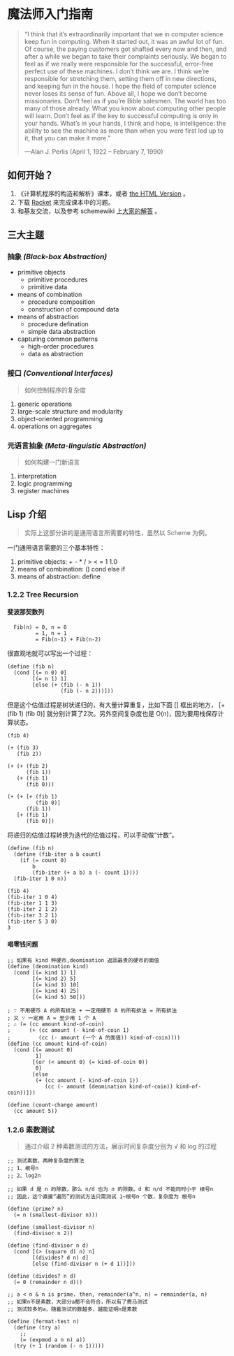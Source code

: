 # 魔法师入门指南

> “I think that it’s extraordinarily important that we in computer science keep fun in computing.
> When it started out, it was an awful lot of fun. Of course, the paying customers got shafted every now and then,
> and after a while we began to take their complaints seriously. We began to feel as if
> we really were responsible for the successful, error-free perfect use of these machines.
> I don’t think we are. I think we’re responsible for stretching them, setting them off in new directions,
> and keeping fun in the house. I hope the field of computer science never loses its sense of fun.
> Above all, I hope we don’t become missionaries. Don’t feel as if you’re Bible salesmen. The world has too many of those already.
> What you know about computing other people will learn. Don’t feel as if the key to successful computing is only in your hands.
> What’s in your hands, I think and hope, is intelligence:
> the ability to see the machine as more than when you were first led up to it, that you can make it more.”
>
> —Alan J. Perlis (April 1, 1922 – February 7, 1990)

## 如何开始？

1. 《计算机程序的构造和解析》课本，或者 [the HTML Version](http://sarabander.github.io/sicp/) 。
2. 下载 [Racket](https://download.racket-lang.org/) 来完成课本中的习题。
3. 和基友交流，以及参考 schemewiki 上[大家的解答](http://community.schemewiki.org/?SICP-Solutions) 。

## 三大主题

### 抽象 *(Black-box Abstraction)*

- primitive objects
  - primitive procedures
  - primitive data
- means of combination
  - procedure composition
  - construction of compound data
- means of abstraction
  - procedure defination
  - simple data abstraction
- capturing common patterns
  - high-order procedures
  - data as abstraction

### 接口 *(Conventional Interfaces)*
> 如何控制程序的复杂度

1. generic operations
2. large-scale structure and modularity
3. object-oriented programming
4. operations on aggregates

### 元语言抽象 *(Meta-linguistic Abstraction)*
> 如何构建一门新语言

1. interpretation
2. logic programming
3. register machines

## Lisp 介绍

> 实际上这部分讲的是通用语言所需要的特性，虽然以 Scheme 为例。

一门通用语言需要的三个基本特性：

1. primitive objects: + - * / > < = 1 1.0
2. means of combination: () cond else if
3. means of abstraction: define

### 1.2.2 Tree Recursion

#### 斐波那契数列

```racket
  Fib(n) = 0, n = 0
         = 1, n = 1
         = Fib(n-1) + Fib(n-2)
```

很直观地就可以写出一个过程：

```racket
(define (fib n)
  (cond [(= n 0) 0]
        [(= n 1) 1]
        [else (+ (fib (- n 1))
                 (fib (- n 2)))]))
```

但是这个估值过程是树状递归的，有大量计算重复，比如下面 [] 框出的地方， [+ (fib 1) (fib 0)] 就分别计算了2次。另外空间复杂度也是 O(n)，因为要用栈保存计算状态。

```racket
(fib 4)

(+ (fib 3)
   (fib 2))

(+ (+ (fib 2)
      (fib 1))
   (+ (fib 1)
      (fib 0)))

(+ (+ [+ (fib 1)
         (fib 0)]
      (fib 1))
   [+ (fib 1)
      (fib 0)])
```

将递归的估值过程转换为迭代的估值过程，可以手动做“计数”。

```racket
(define (fib n)
  (define (fib-iter a b count)
    (if (= count 0)
        b
        (fib-iter (+ a b) a (- count 1))))
  (fib-iter 1 0 n))

(fib 4)
(fib-iter 1 0 4)
(fib-iter 1 1 3)
(fib-iter 2 1 2)
(fib-iter 3 2 1)
(fib-iter 5 3 0)
3
```

#### 唱零钱问题

```racket
;; 如果有 kind 种硬币,deomination 返回最贵的硬币的面值
(define (deomination kind)
  (cond [(= kind 1) 1]
        [(= kind 2) 5]
        [(= kind 3) 10]
        [(= kind 4) 25]
        [(= kind 5) 50]))

; ∵ 不用硬币 A 的所有排法 + 一定用硬币 A 的所有排法 = 所有排法
; 又 ∵ 一定用 A = 至少用 1 个 A
; ∴ (= (cc amount kind-of-coin)
;      (+ (cc amount (- kind-of-coin 1)
;         (cc (- amount (一个 A 的面值)) kind-of-coin))))
(define (cc amount kind-of-coin)
  (cond [(= amount 0)
         1]
        [(or (< amount 0) (= kind-of-coin 0))
         0]
        [else
         (+ (cc amount (- kind-of-coin 1))
            (cc (- amount (deomination kind-of-coin)) kind-of-coin))]))

(define (count-change amount)
  (cc amount 5))
```

### 1.2.6 素数测试

> 通过介绍 2 种素数测试的方法，展示时间复杂度分别为 √ 和 log 的过程

```racket
;; 测试素数，两种复杂度的算法
;; 1、根号n
;; 2、log2n

;; 如果 d 是 n 的除数，那么 n/d 也为 n 的除数。d 和 n/d 不能同时小于 根号n
;; 因此，这个直接“遍历”的测试方法只需测试 1~根号n 个数，复杂度为 根号n

(define (prime? n)
  (= n (smallest-divisor n)))

(define (smallest-divisor n)
  (find-divisor n 2))

(define (find-divisor n d)
  (cond [(> (square d) n) n]
        [(divides? d n) d]
        [else (find-divisor n (+ d 1))]))

(define (divides? n d)
  (= 0 (remainder n d)))

;; a < n & n is prime. then, remainder(a^n, n) = remainder(a, n)
;; 如果n不是素数，大部分a都不会符合，所以有了费马测试
;; 测试较多的a，随着测试的数越多，越能证明n是素数

(define (fermat-test n)
  (define (try a)
    ;; 
    (= (expmod a n n) a))
  (try (+ 1 (random (- n 1)))))
```
